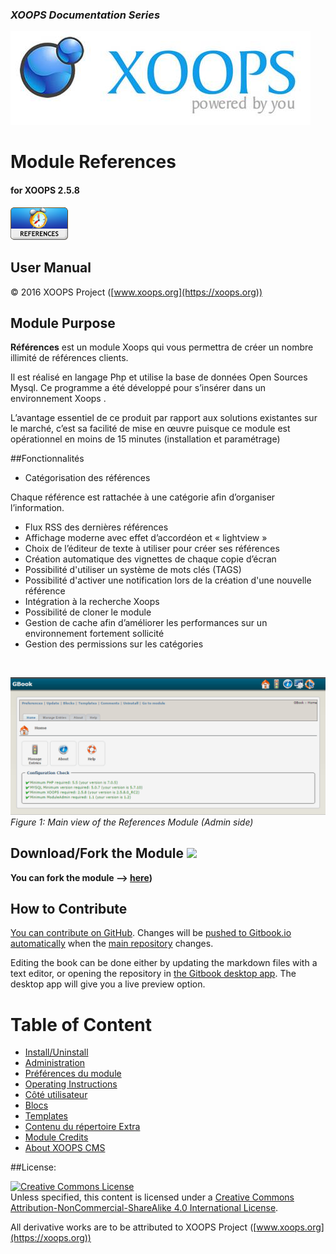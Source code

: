 ### _XOOPS Documentation Series_
![logoXoops.jpg](assets/logoXoops.jpg)

# Module References
#### for XOOPS 2.5.8
      
![logoModule.png](assets/logoModule.png)
            
## User Manual

© 2016 XOOPS Project ([www.xoops.org](https://xoops.org))  

## Module Purpose 

**Références** est un module Xoops qui vous permettra de créer un nombre illimité de références clients. 

Il est réalisé en langage Php et utilise la base de données Open Sources Mysql. 
Ce programme a été développé pour s’insérer dans un environnement Xoops .  
 
L’avantage essentiel de ce produit par rapport aux solutions existantes sur le marché, c’est sa facilité de mise en œuvre puisque ce module est opérationnel en moins de 15 minutes (installation et paramétrage) 

##Fonctionnalités 
 
- Catégorisation des références 

Chaque référence est rattachée à une catégorie afin d’organiser l’information. 
 
- Flux RSS des dernières références 
- Affichage moderne avec effet d’accordéon et « lightview » 
- Choix de l’éditeur de texte à utiliser pour créer ses références 
- Création automatique des vignettes de chaque copie d’écran 
- Possibilité d'utiliser un système de mots clés (TAGS) 
- Possibilité d'activer une notification lors de la création d'une nouvelle référence 
- Intégration à la recherche Xoops 
- Possibilité de cloner le module 
- Gestion de cache afin d’améliorer les performances sur un environnement fortement sollicité 
- Gestion des permissions sur les catégories 

<br>

![image001.png](assets/image001.png)
*Figure 1: Main view of the References Module (Admin side)*

## Download/Fork the Module ![](https://xoops.org/images/forkit.png) 

**You can fork the module --> [here](https://github.com/XoopsModules25x/XXX))** 

## How to Contribute

[You can contribute on GitHub](https://github.com/XoopsDocs/references-tutorial). Changes will be [pushed to Gitbook.io automatically](https://www.gitbook.com/book/xoops/references-tutorial/activity) when the [main repository](https://github.com/XoopsDocs/references-tutorial) changes.

Editing the book can be done either by updating the markdown files with a text editor, or opening the repository in [the Gitbook desktop app](https://github.com/GitbookIO/editor/blob/master/README.md). The desktop app will give you a live preview option.

# Table of Content

* [Install/Uninstall](book/1install.md)
* [Administration](book/2administration.md)
* [Préférences du module](book/3preferences.md)
* [Operating Instructions](book/4operations.md)
* [Côté utilisateur](book/5userside.md)
* [Blocs](book/6blocks.md)
* [Templates](book/7templates.md)
* [Contenu du répertoire Extra](book/8other.md) 
* [Module Credits](book/9credits.md)
* [About XOOPS CMS](book/10aboutxoops.md)

##License:

<a rel="license" href="http://creativecommons.org/licenses/by-nc-sa/4.0/"><img alt="Creative Commons License" style="border-width:0" src="https://i.creativecommons.org/l/by-nc-sa/4.0/88x31.png" /></a><br />Unless specified, this content is licensed under a <a rel="license" href="http://creativecommons.org/licenses/by-nc-sa/4.0/">Creative Commons Attribution-NonCommercial-ShareAlike 4.0 International License</a>.

All derivative works are to be attributed to XOOPS Project ([www.xoops.org](https://xoops.org))

